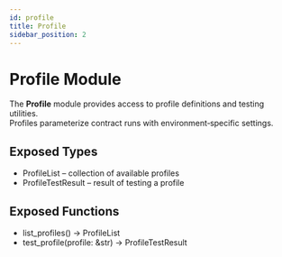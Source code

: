 ```yaml
---
id: profile
title: Profile
sidebar_position: 2
---
```


# Profile Module

The **Profile** module provides access to profile definitions and testing utilities.  
Profiles parameterize contract runs with environment‑specific settings.

## Exposed Types
- ProfileList – collection of available profiles
- ProfileTestResult – result of testing a profile

## Exposed Functions
- list_profiles() -> ProfileList
- test_profile(profile: &str) -> ProfileTestResult
